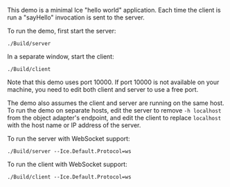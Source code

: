 This demo is a minimal Ice "hello world" application. Each time the
client is run a "sayHello" invocation is sent to the server.

To run the demo, first start the server:
```
./Build/server
```

In a separate window, start the client:
```
./Build/client
```

Note that this demo uses port 10000. If port 10000 is not available on your
machine, you need to edit both client and server to use a free port.

The demo also assumes the client and server are running on the same host.
To run the demo on separate hosts, edit the server to remove `-h localhost`
from the object adapter's endpoint, and edit the client to replace `localhost`
with the host name or IP address of the server.

To run the server with WebSocket support:
```
./Build/server --Ice.Default.Protocol=ws
```

To run the client with WebSocket support:
```
./Build/client --Ice.Default.Protocol=ws
```
